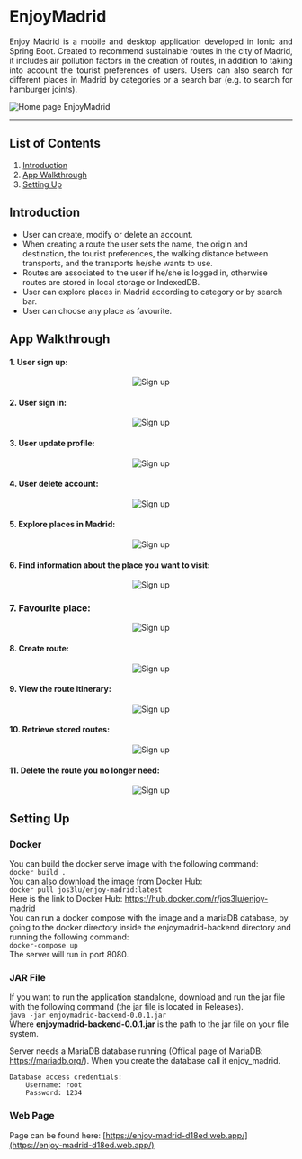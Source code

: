 # EnjoyMadrid

<p align="justify">
  Enjoy Madrid is a mobile and desktop application developed in Ionic and Spring Boot. Created to recommend sustainable routes in the city of Madrid, it includes air pollution factors in the creation of routes, in addition to taking into account the tourist preferences of users. Users can also search for different places in Madrid by categories or a search bar (e.g. to search for hamburger joints).
</p>
 
 ![Home page EnjoyMadrid](readme-resources/home_page.PNG)

<hr>

## List of Contents
1. [Introduction](#introduction)
2. [App Walkthrough](#app-walkthrough)
3. [Setting Up](#setting-up)

<a name="introduction"></a>
## Introduction

- User can create, modify or delete an account.
- When creating a route the user sets the name, the origin and destination, the tourist preferences, the walking distance between transports, and the transports he/she wants to use.
- Routes are associated to the user if he/she is logged in, otherwise routes are stored in local storage or IndexedDB.
- User can explore places in Madrid according to category or by search bar.
- User can choose any place as favourite.

<a name="app-walkthrough"></a>
## App Walkthrough

#### 1. User sign up: 
<p align="center">
  <img src="https://github.com/Jos3lu/EnjoyMadrid/blob/main/readme-resources/sign_up.gif" alt="Sign up">
</p>

#### 2. User sign in: 
<p align="center">
  <img src="https://github.com/Jos3lu/EnjoyMadrid/blob/main/readme-resources/sign_in.gif" alt="Sign up">
</p>

#### 3. User update profile:
<p align="center">
  <img src="https://github.com/Jos3lu/EnjoyMadrid/blob/main/readme-resources/update_user.gif" alt="Sign up">
</p>

#### 4. User delete account:
<p align="center">
  <img src="https://github.com/Jos3lu/EnjoyMadrid/blob/main/readme-resources/delete_user.gif" alt="Sign up">
</p>

#### 5. Explore places in Madrid:
<p align="center">
  <img src="https://github.com/Jos3lu/EnjoyMadrid/blob/main/readme-resources/find_places.gif" alt="Sign up">
</p>

#### 6. Find information about the place you want to visit:
<p align="center">
  <img src="https://github.com/Jos3lu/EnjoyMadrid/blob/main/readme-resources/select_places.gif" alt="Sign up">
</p>

### 7. Favourite place:
<p align="center">
  <img src="https://github.com/Jos3lu/EnjoyMadrid/blob/main/readme-resources/favourite_place.gif" alt="Sign up">
</p>

#### 8. Create route:
<p align="center">
  <img src="https://github.com/Jos3lu/EnjoyMadrid/blob/main/readme-resources/create_route.gif" alt="Sign up">
</p>

#### 9. View the route itinerary:
<p align="center">
  <img src="https://github.com/Jos3lu/EnjoyMadrid/blob/main/readme-resources/display_route.gif" alt="Sign up">
</p>

#### 10. Retrieve stored routes:
<p align="center">
  <img src="https://github.com/Jos3lu/EnjoyMadrid/blob/main/readme-resources/routes_user.gif" alt="Sign up">
</p>

#### 11. Delete the route you no longer need:
<p align="center">
  <img src="https://github.com/Jos3lu/EnjoyMadrid/blob/main/readme-resources/delete_route.gif" alt="Sign up">
</p>

<a name="setting-up"></a>
## Setting Up 

### Docker

You can build the docker serve image with the following command:\
`docker build .`\
You can also download the image from Docker Hub:\
`docker pull jos3lu/enjoy-madrid:latest`\
Here is the link to Docker Hub: <https://hub.docker.com/r/jos3lu/enjoy-madrid>\
You can run a docker compose with the image and a mariaDB database, by going to the docker directory inside the enjoymadrid-backend directory and running the following command:\
`docker-compose up`\
The server will run in port 8080.

### JAR File

If you want to run the application standalone, download and run the jar file with the following command (the jar file is located in Releases).\
`java -jar enjoymadrid-backend-0.0.1.jar`\
Where **enjoymadrid-backend-0.0.1.jar** is the path to the jar file on your file system.

Server needs a MariaDB database running (Offical page of MariaDB: <https://mariadb.org/>). When you create the database call it enjoy_madrid.
```
Database access credentials:
	Username: root
	Password: 1234
```

### Web Page

Page can be found here: [https://enjoy-madrid-d18ed.web.app/](https://enjoy-madrid-d18ed.web.app/)
